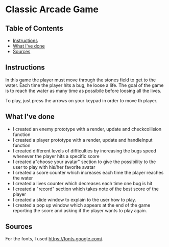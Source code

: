 # Classic Arcade Game

## Table of Contents

* [Instructions](#instructions)
* [What I've done](#whatI'vedone)
* [Sources](#sources)

## Instructions

In this game the player must move through the stones field to get to the water.
Each time the player hits a bug, he loose a life.
The goal of the game is to reach the water as many time as possibile before loosing all the lives.

To play, just press the arrows on your keypad in order to move th player.

## What I've done

- I created an enemy prototype with a render, update and checkcollision function
- I created a player prototype with a render, update and handleInput function
- I created different levels of difficulties by increasing the bugs speed whenever the player hits a specific score
- I created a"choose your avatar" section to give the possibility to the user to play with his/her favorite avatar 
- I created a score counter which increases each time the player reaches the water
- I created a lives counter which decreases each time one bug is hit
- I created a "record" section which takes note of the best score of the player
- I created a slide window to explain to the user how to play.
- I created a pop up window which appears at the end of the game reporting the score and asking if the player wants to play again.

## Sources

For the fonts, I used https://fonts.google.com/.

